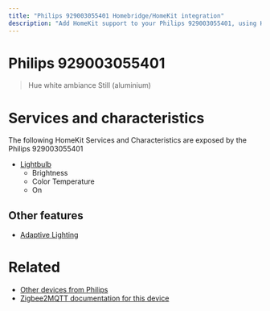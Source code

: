 ```yaml
---
title: "Philips 929003055401 Homebridge/HomeKit integration"
description: "Add HomeKit support to your Philips 929003055401, using Homebridge, Zigbee2MQTT and homebridge-z2m."
---
```

<!---
This file has been GENERATED using src/docgen/docgen.ts
DO NOT EDIT THIS FILE MANUALLY!
-->
# Philips 929003055401
> Hue white ambiance Still (aluminium)


# Services and characteristics
The following HomeKit Services and Characteristics are exposed by
the Philips 929003055401

* [Lightbulb](../../light.md)
  * Brightness
  * Color Temperature
  * On

## Other features
* [Adaptive Lighting](../../light.md)

# Related
* [Other devices from Philips](../index.md#philips)
* [Zigbee2MQTT documentation for this device](https://www.zigbee2mqtt.io/devices/929003055401.html)